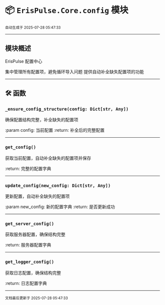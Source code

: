 # 📦 `ErisPulse.Core.config` 模块

<sup>自动生成于 2025-07-28 05:47:33</sup>

---

## 模块概述


ErisPulse 配置中心

集中管理所有配置项，避免循环导入问题
提供自动补全缺失配置项的功能

---

## 🛠️ 函数

### `_ensure_config_structure(config: Dict[str, Any])`

确保配置结构完整，补全缺失的配置项

:param config: 当前配置
:return: 补全后的完整配置

---

### `get_config()`

获取当前配置，自动补全缺失的配置项并保存

:return: 完整的配置字典

---

### `update_config(new_config: Dict[str, Any])`

更新配置，自动补全缺失的配置项

:param new_config: 新的配置字典
:return: 是否更新成功

---

### `get_server_config()`

获取服务器配置，确保结构完整

:return: 服务器配置字典

---

### `get_logger_config()`

获取日志配置，确保结构完整

:return: 日志配置字典

---

<sub>文档最后更新于 2025-07-28 05:47:33</sub>